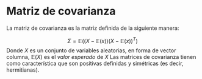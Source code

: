 # Matriz de covarianza

La matriz de covarianza es la matriz definida de la siguiente manera:

$$\Sigma = \mathbb{E}\left(\left(X-\mathbb{E}(x)\right)\left(X-\mathbb{E}(x)\right)^T\right)$$
Donde $X$ es un conjunto de variables aleatorias, en forma de vector columna, $\mathbb{E}(X)$ es el *valor esperado* de $X$
Las matrices de covarianza tienen como característica que son positivas definidas y simétricas (es decir, hermitianas).
